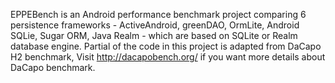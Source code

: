 EPPEBench is an Android performance benchmark project comparing 6 persistence frameworks - ActiveAndroid, greenDAO, OrmLite, Android SQLie, Sugar ORM, Java Realm - which are based on SQLite or Realm database engine. Partial of the code in this project is adapted from DaCapo H2 benchmark, Visit http://dacapobench.org/ if you want more details about DaCapo benchmark.



